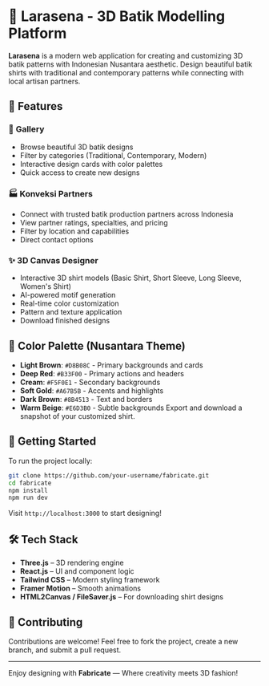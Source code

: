 # 🎨 Larasena - 3D Batik Modelling Platform

**Larasena** is a modern web application for creating and customizing 3D batik patterns with Indonesian Nusantara aesthetic. Design beautiful batik shirts with traditional and contemporary patterns while connecting with local artisan partners.

## 🌟 Features

### 🎨 **Gallery**
- Browse beautiful 3D batik designs
- Filter by categories (Traditional, Contemporary, Modern)
- Interactive design cards with color palettes
- Quick access to create new designs

### 🏭 **Konveksi Partners**
- Connect with trusted batik production partners across Indonesia
- View partner ratings, specialties, and pricing
- Filter by location and capabilities
- Direct contact options

### ✨ **3D Canvas Designer**
- Interactive 3D shirt models (Basic Shirt, Short Sleeve, Long Sleeve, Women's Shirt)
- AI-powered motif generation
- Real-time color customization
- Pattern and texture application
- Download finished designs

## 🎨 Color Palette (Nusantara Theme)

- **Light Brown**: `#D8B08C` - Primary backgrounds and cards
- **Deep Red**: `#B33F00` - Primary actions and headers
- **Cream**: `#F5F0E1` - Secondary backgrounds
- **Soft Gold**: `#A67B5B` - Accents and highlights
- **Dark Brown**: `#8B4513` - Text and borders
- **Warm Beige**: `#E6D3B0` - Subtle backgrounds
  Export and download a snapshot of your customized shirt.

## 🚀 Getting Started

To run the project locally:

```bash
git clone https://github.com/your-username/fabricate.git
cd fabricate
npm install
npm run dev
```

Visit `http://localhost:3000` to start designing!

## 🛠️ Tech Stack

* **Three.js** – 3D rendering engine
* **React.js** – UI and component logic
* **Tailwind CSS** – Modern styling framework
* **Framer Motion** – Smooth animations
* **HTML2Canvas / FileSaver.js** – For downloading shirt designs

## 🤝 Contributing

Contributions are welcome!
Feel free to fork the project, create a new branch, and submit a pull request.

---

Enjoy designing with **Fabricate** — Where creativity meets 3D fashion! 

